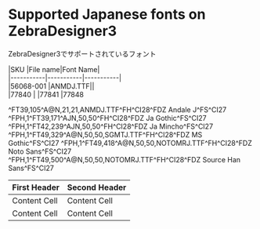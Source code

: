 # Supported Japanese fonts on ZebraDesigner3 
 ZebraDesigner3でサポートされているフォント



|SKU        |File name|Font Name| </br>
|-----------|-----------|-----------|</br>
|56068-001  |ANMDJ.TTF||</br>
|77840      |
|77841
|77848



^FT39,105^A@N,21,21,ANMDJ.TTF^FH\^CI28^FDZ Andale J^FS^CI27
^FPH,1^FT39,171^AJN,50,50^FH\^CI28^FDZ Ja Gothic^FS^CI27
^FPH,1^FT42,239^AJN,50,50^FH\^CI28^FDZ Ja  Mincho^FS^CI27
^FPH,1^FT49,329^A@N,50,50,SGMTJ.TTF^FH\^CI28^FDZ MS Gothic^FS^CI27
^FPH,1^FT49,418^A@N,50,50,NOTOMRJ.TTF^FH\^CI28^FDZ Noto Sans^FS^CI27
^FPH,1^FT49,500^A@N,50,50,NOTOMRJ.TTF^FH\^CI28^FDZ Source Han Sans^FS^CI27


| First Header  | Second Header |
| ------------- | ------------- |
| Content Cell  | Content Cell  |
| Content Cell  | Content Cell  |

